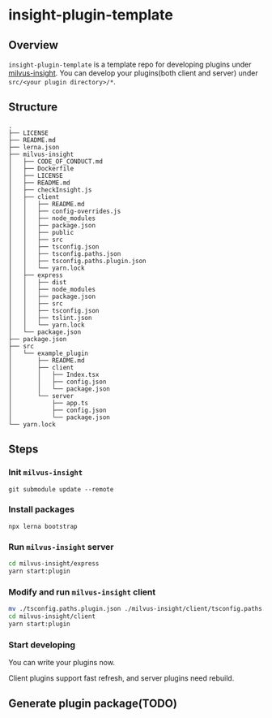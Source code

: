 # insight-plugin-template
## Overview
`insight-plugin-template` is a template repo for developing plugins under [milvus-insight](https://github.com/zilliztech/milvus-insight).
You can develop your plugins(both client and server) under `src/<your plugin directory>/*`.

## Structure
```
.
├── LICENSE
├── README.md
├── lerna.json
├── milvus-insight
│   ├── CODE_OF_CONDUCT.md
│   ├── Dockerfile
│   ├── LICENSE
│   ├── README.md
│   ├── checkInsight.js
│   ├── client
│   │   ├── README.md
│   │   ├── config-overrides.js
│   │   ├── node_modules
│   │   ├── package.json
│   │   ├── public
│   │   ├── src
│   │   ├── tsconfig.json
│   │   ├── tsconfig.paths.json
│   │   ├── tsconfig.paths.plugin.json
│   │   └── yarn.lock
│   ├── express
│   │   ├── dist
│   │   ├── node_modules
│   │   ├── package.json
│   │   ├── src
│   │   ├── tsconfig.json
│   │   ├── tslint.json
│   │   └── yarn.lock
│   └── package.json
├── package.json
├── src
│   └── example_plugin
│       ├── README.md
│       ├── client
│       │   ├── Index.tsx
│       │   ├── config.json
│       │   └── package.json
│       └── server
│           ├── app.ts
│           ├── config.json
│           └── package.json
└── yarn.lock
```
## Steps
### Init `milvus-insight`

`git submodule update --remote`

### Install packages

`npx lerna bootstrap`

### Run `milvus-insight` server 

```bash
cd milvus-insight/express
yarn start:plugin
```

### Modify and run `milvus-insight` client 

```bash
mv ./tsconfig.paths.plugin.json ./milvus-insight/client/tsconfig.paths.json
cd milvus-insight/client
yarn start:plugin
```
### Start developing

You can write your plugins now.

Client plugins support fast refresh, and server plugins need rebuild.

## Generate plugin package(TODO)

